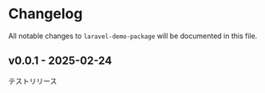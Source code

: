 # Changelog

All notable changes to `laravel-demo-package` will be documented in this file.

## v0.0.1 - 2025-02-24

テストリリース
